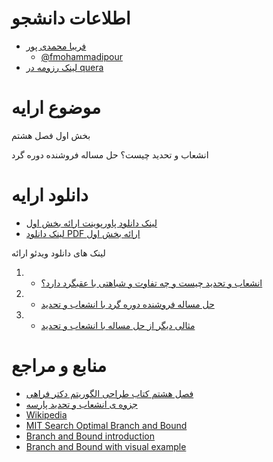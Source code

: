 # اطلاعات دانشجو

+ [فریبا محمدی پور]( https://fmohammadipour.github.io/)
  - [@fmohammadipour](https://github.com/fmohammadipour)
+ [لینک رزومه در quera]( https://quera.ir/profile/faribampr)

# موضوع ارایه

بخش اول فصل هشتم

انشعاب و تحدید چیست؟
حل مساله فروشنده دوره گرد

# دانلود ارایه

- [لینک دانلود پاورپوینت ارائه بخش اول](http://dl1.abrim.ir/Videos/FMP/Algorithm-Design/FM-98160085-Chapter8-part1.ppt)
- [لینک دانلود PDF ارائه بخش اول](http://dl1.abrim.ir/Videos/FMP/Algorithm-Design/FM-98160085-Chapter8-part1.pdf)

لینک های دانلود ویدئو ارائه 
1. - [انشعاب و تحدید چیست و چه تفاوت و شباهتی با عقبگرد دارد؟](http://dl1.abrim.ir/Videos/FMP/Algorithm-Design/FM-98160085-Chapter8-part1-what-is-branch-and-bound.mp4)
2. - [حل مساله فروشنده دوره گرد با انشعاب و تحدید](http://dl1.abrim.ir/Videos/FMP/Algorithm-Design/FM-98160085-Chapter8-part1-Traveling-Salesman-Problem.mp4)
3. - [مثالی دیگر از حل مساله با انشعاب و تحدید](http://dl1.abrim.ir/Videos/FMP/Algorithm-Design/FM-98160085-Chapter8-part1-another-example.mp4)

# منابع و مراجع

- [فصل هشتم کتاب طراحی الگوریتم دکتر فراهی](http://dl1.abrim.ir/Videos/FMP/Algorithm-Design/branch-and-bound-farahi.pdf)
- [جزوه ی انشعاب و تحدید پارسه ](http://dl1.abrim.ir/Videos/FMP/Algorithm-Design/branch-and-bound-parse.pdf)
- [Wikipedia](https://en.wikipedia.org/wiki/Branch_and_bound)
- [MIT Search Optimal Branch and Bound](http://dl1.abrim.ir/Videos/FMP/Algorithm-Design/MIT-Search-Optimal-Branch-and-Bound-A)
- [Branch and Bound introduction](http://dl1.abrim.ir/Videos/FMP/Algorithm-Design/Branch-and-Bound-introduction.mp4)
- [Branch and Bound with visual example](http://dl1.abrim.ir/Videos/FMP/Algorithm-Design/Branch-and-Bound-with-visual-example.mp4)
